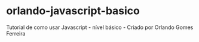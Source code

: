 # orlando-javascript-basico
Tutorial de como usar Javascript - nível básico - Criado por Orlando Gomes Ferreira
